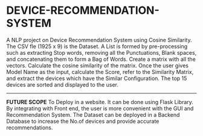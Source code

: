 # DEVICE-RECOMMENDATION-SYSTEM
A NLP project on Device Recommendation System using Cosine Similarity. The CSV fle (1925 x 9) is the Dataset. A List is formed by pre-processing such as extracting Stop words, removing all the Punctuations, Blank spaces, and concatenating them to form a Bag of Words. Create a matrix with all the vectors. Calculate the cosine similarity of the matrix. Once the user gives Model Name as the input, calculate the Score, refer to the Similarity Matrix, and extract the devices which have the Similar Configuration. The top 15 devices are sorted and displayed to the user.
 <hr>
 
**FUTURE SCOPE**
To Deploy in a website. It can be done using Flask Library. By integrating with Front end, the user is more convenient with the GUI and Recommendation System. The Dataset can be deployed in a Backend Database to increase the No.of devices and provide accurate recommendations.
